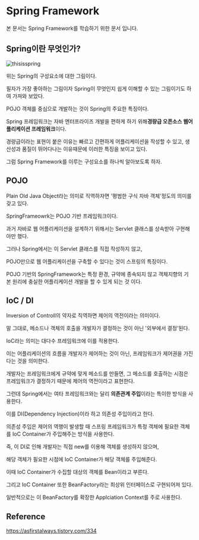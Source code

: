 # Spring Framework

본 문서는 Spring Framework를 학습하기 위한 문서 입니다.

## Spring이란 무엇인가?

![thisisspring](https://user-images.githubusercontent.com/43809168/71762594-75c64180-2f14-11ea-8ee2-068d9bf12ff2.png)

위는 Spring의 구성요소에 대한 그림이다.

필자가 가장 좋아하는 그림이자 Spring이 무엇인지 쉽게 이해할 수 있는 그림이기도 하여 가져와 보았다.

POJO 객체를 중심으로 개발하는 것이 Spring의 주요한 특징이다.

Spring 프레임워크는 자바 엔터프라이즈 개발을 편하게 하기 위해**경량급 오픈소스 웹어플리케이션 프레임워크**이다.

경량급이라는 표현이 붙은 이유는 빠르고 간편하게 어플리케이션을 작성할 수 있고, 생산성과 품질이 뛰어다나는 이유때문에 이러한 특징을 보이고 있다.

그럼 Spring Framework를 이루는 구성요소를 하나씩 알아보도록 하자.

## POJO

Plain Old Java Object라는 의미로 직역하자면 '평범한 구식 자바 객체'정도의 의미를 갖고 있다.

SpringFrameowrk는 POJO 기반 프레임워크이다.

과거 자바로 웹 어플리케이션을 설계하기 위해서는 Servlet 클래스를 상속받아 구현해야만 했다. 

그러나 Spring에서는 이 Servlet 클래스를 직접 작성하지 않고, 

POJO만으로 웹 어플리케이션을 구축할 수 있다는 것이 스프링의 특징이다.

POJO 기반의 SpringFramework는 특정 환경, 규약에 종속되지 않고 객체지향의 기본 원리에 충실한 어플리케이션 개발을 할 수 있게 되는 것 이다.

## IoC / DI

Inversion of Controll의 약자로 직역하면 제어의 역전이라는 의미이다.

말 그대로, 메소드나 객체의 호출을 개발자가 결정하는 것이 아닌 '외부에서 결정'된다.

IoC라는 의미는 대다수 프레임워크에 이를 적용한다.

이는 어플리케이션의 흐름을 개발자가 제어하는 것이 아닌, 프레임워크가 제어권을 가진다는 것을 의미한다.

개발자는 프레임워크에게 규약에 맞게 메소드를 만들면, 그 메소드를 호출하는 시점은 프레임워크가 결정하기 때문에 제어의 역전이라고 표현한다.

그런데 Spring에서는 여타 프레임워크와는 달리 **의존관계 주입**이라는 특이한 방식을 사용한다.

이를 DI(Dependency Injection)이라 하고 의존성 주입이라고 한다.

의존성 주입은 제어의 역행이 발생할 때 스프링 프레임워크가 특정 객체에 필요한 객체를 IoC Container가 주입해주는 방식을 사용한다.

즉, 이 DI로 인해 개발자는 직접 new를 이용해 객체를 생성하지 않으며,

해당 객체가 필요한 시점에 IoC Container가 해당 객체를 주입해준다.

이때 IoC Container가 수집할 대상의 객체를 Bean이라고 부른다.

그리고 IoC Container 또한 BeanFactory라는 최상위 인터페이스로 구현되어져 있다.

일반적으로는 이 BeanFactory를 확장한 Applciation Context를 주로 사용한다. 




## Reference
https://asfirstalways.tistory.com/334